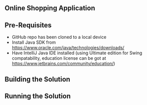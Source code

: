 Online Shopping Application
---------------------------------------------------

Pre-Requisites
---------------------------------------------------
- GitHub repo has been cloned to a local device
- Install Java SDK from https://www.oracle.com/java/technologies/downloads/
- Have IntelliJ Java IDE installed (using Ultimate edition for Swing compatability, education license can be got at https://www.jetbrains.com/community/education/)

Building the Solution
---------------------------------------------------

Running the Solution
---------------------------------------------------

